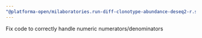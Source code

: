 ```yaml
---
"@platforma-open/milaboratories.run-diff-clonotype-abundance-deseq2-r.software": minor
---
```


Fix code to correctly handle numeric numerators/denominators
